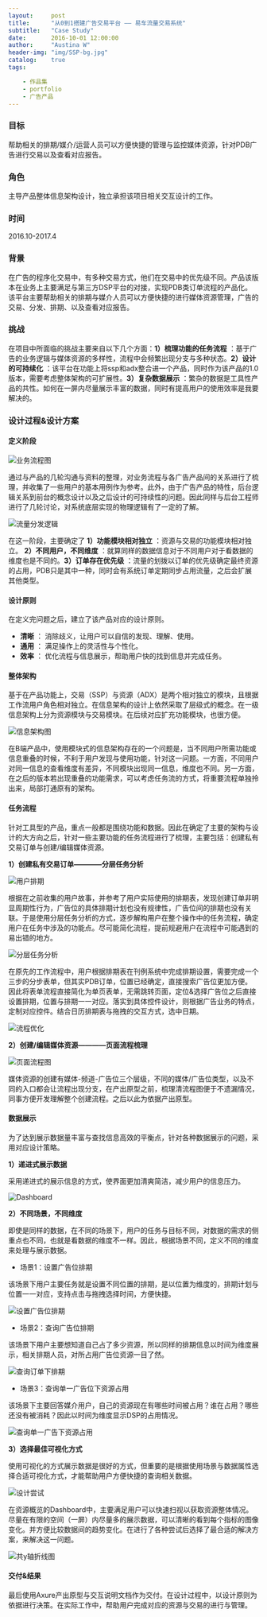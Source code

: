 ```yaml
---
layout:     post
title:      "从0到1搭建广告交易平台 —— 易车流量交易系统"
subtitle:   "Case Study"
date:       2016-10-01 12:00:00
author:     "Austina W"
header-img: "img/SSP-bg.jpg"
catalog:    true  
tags:

    - 作品集
    - portfolio
    - 广告产品
---
```


### 目标

帮助相关的排期/媒介/运营人员可以方便快捷的管理与监控媒体资源，针对PDB广告进行交易以及查看对应报告。


### 角色

主导产品整体信息架构设计，独立承担该项目相关交互设计的工作。



### 时间

2016.10-2017.4



### 背景

在广告的程序化交易中，有多种交易方式，他们在交易中的优先级不同。产品该版本在业务上主要满足与第三方DSP平台的对接，实现PDB类订单流程的产品化。该平台主要帮助相关的排期与媒介人员可以方便快捷的进行媒体资源管理，广告的交易、分发、排期、以及查看对应报告。


### 挑战

在项目中所面临的挑战主要来自以下几个方面：**1）梳理功能的任务流程** ：基于广告的业务逻辑与媒体资源的多样性，流程中会频繁出现分支与多种状态。**2）设计的可持续化** ：该平台在功能上将ssp和adx整合进一个产品，同时作为该产品的1.0版本，需要考虑整体架构的可扩展性。**3）复杂数据展示** ：繁杂的数据是工具性产品的共性。如何在一屏内尽量展示丰富的数据，同时有提高用户的使用效率是我要解决的。



### 设计过程&设计方案

#### 定义阶段

![业务流程图](http://omqsjp4nk.bkt.clouddn.com/%E4%B8%9A%E5%8A%A1%E6%B5%81%E7%A8%8B.jpg)

通过与产品的几轮沟通与资料的整理，对业务流程与各广告产品间的关系进行了梳理，并收集了一些用户的基本用例作为参考。此外，由于广告产品的特性，后台逻辑关系到前台的概念设计以及之后设计的可持续性的问题。因此同样与后台工程师进行了几轮讨论，对系统底层实现的物理逻辑有了一定的了解。

![流量分发逻辑](http://omqsjp4nk.bkt.clouddn.com/%E7%B3%BB%E7%BB%9F%E6%A6%82%E5%BF%B5@2x-100.jpg)

在这一阶段，主要确定了 **1）功能模块相对独立** ：资源与交易的功能模块相对独立。 **2）不同用户，不同维度** ：就算同样的数据信息对于不同用户对于看数据的维度也是不同的。**3）订单存在优先级** ：流量的划拨以订单的优先级确定最终资源的占用，PDB只是其中一种，同时会有系统订单定期同步占用流量，之后会扩展其他类型。

#### 设计原则

在定义完问题之后，建立了该产品对应的设计原则。

- **清晰** ： 消除歧义，让用户可以自信的发现、理解、使用。
- **通用** ： 满足操作上的灵活性与个性化。
- **效率** ： 优化流程与信息展示，帮助用户快的找到信息并完成任务。



#### 整体架构

基于在产品功能上，交易（SSP）与资源（ADX）是两个相对独立的模块，且根据工作流用户角色相对独立。在信息架构的设计上依然采取了层级式的概念。在一级信息架构上分为资源模块与交易模块。在后续对应扩充功能模块，也很方便。

![信息架构图](http://omqsjp4nk.bkt.clouddn.com/%E6%98%93%E8%BD%A6%E6%B5%81%E9%87%8F%E4%BA%A4%E6%98%93%E7%AE%A1%E7%90%86%E7%B3%BB%E7%BB%9F.png)

在B端产品中，使用模块式的信息架构存在的一个问题是，当不同用户所需功能或信息重叠的时候，不利于用户发现与使用功能，针对这一问题。一方面，不同用户对同一信息的查看维度有差异，不同模块出现同一信息，维度也不同。另一方面，在之后的版本若出现重叠的功能需求，可以考虑任务流的方式，将重要流程单独拎出来，局部打通原有的架构。



#### 任务流程

针对工具型的产品，重点一般都是围绕功能和数据。因此在确定了主要的架构与设计的大方向之后，针对一些主要功能的任务流程进行了梳理，主要包括：创建私有交易订单与创建/编辑媒体资源。

**1）创建私有交易订单————分层任务分析**

![用户排期](http://omqsjp4nk.bkt.clouddn.com/%E6%B5%81%E7%A8%8B%E8%BD%AC%E5%8C%96.jpg)

根据在之前收集的用户故事，并参考了用户实际使用的排期表，发现创建订单非明显周期性行为，广告位的具体排期计划也没有规律性，广告位间的排期也没有关联。于是使用分层任务分析的方式，逐步解构用户在整个操作中的任务流程，确定用户在任务中涉及的功能点。尽可能简化流程，提前规避用户在流程中可能遇到的易出错的地方。

![分层任务分析](http://omqsjp4nk.bkt.clouddn.com/%E5%88%86%E5%B1%82%E4%BB%BB%E5%8A%A1%E5%88%86%E6%9E%90.png)

在原先的工作流程中，用户根据排期表在刊例系统中完成排期设置，需要完成一个三步的分步表单，但其实PDB订单，位置已经确定，直接搜索广告位更加方便。因此将表单流程直接简化为单页表单，无需跳转页面，定位&选择广告位之后直接设置排期，位置与排期一一对应。落实到具体控件设计，则根据广告业务的特点，定制对应控件。结合日历排期表与拖拽的交互方式，选中日期。

![流程优化](http://omqsjp4nk.bkt.clouddn.com/%E6%B5%81%E7%A8%8B%E4%BC%98%E5%8C%96.jpg)


**2）创建/编辑媒体资源————页面流程梳理**

![页面流程图](http://omqsjp4nk.bkt.clouddn.com/%E6%B5%81%E7%A8%8B%E5%9B%BE@2x-100.jpg)

媒体资源的创建有媒体-频道-广告位三个层级，不同的媒体/广告位类型，以及不同的入口都会让流程出现分支，在产出原型之前，梳理清流程图便于不遗漏情况，同事方便开发理解整个创建流程。之后以此为依据产出原型。

#### 数据展示

为了达到展示数据量丰富与查找信息高效的平衡点，针对各种数据展示的问题，采用对应设计策略。

**1）递进式展示数据**

采用递进式的展示信息的方式，使界面更加清爽简洁，减少用户的信息压力。

![Dashboard](http://omqsjp4nk.bkt.clouddn.com/%E9%80%92%E8%BF%9B%E5%BC%8F%E6%98%BE%E7%A4%BA%E4%BF%A1%E6%81%AF.gif)

**2）不同场景，不同维度**

即使是同样的数据，在不同的场景下，用户的任务与目标不同，对数据的需求的侧重点也不同，也就是看数据的维度不一样。因此，根据场景不同，定义不同的维度来处理与展示数据。

- 场景1：设置广告位排期

该场景下用户主要任务就是设置不同位置的排期，是以位置为维度的，排期计划与位置一一对应，支持点击与拖拽选择时间，方便快捷。

![设置广告位排期](http://omqsjp4nk.bkt.clouddn.com/%E8%AE%BE%E7%BD%AE%E5%B9%BF%E5%91%8A%E4%BD%8D%E6%8E%92%E6%9C%9F.jpg)

- 场景2：查询广告位排期

该场景下用户主要想知道自己占了多少资源，所以同样的排期信息以时间为维度展示，相关排期人员，对所占用广告位资源一目了然。

![查询订单下排期](http://omqsjp4nk.bkt.clouddn.com/%E6%9F%A5%E8%AE%A2%E5%8D%95%E6%8E%92%E6%9C%9F.jpg)

- 场景3：查询单一广告位下资源占用

该场景下主要回答媒介用户，自己的资源现在有哪些时间被占用？谁在占用？哪些还没有被消耗？因此以时间为维度显示DSP的占用情况。

![查询单一广告下资源占用](http://omqsjp4nk.bkt.clouddn.com/%E6%9F%A5%E8%B5%84%E6%BA%90%E5%8D%A0%E7%94%A8.jpg)


**3）选择最佳可视化方式**

使用可视化的方式展示数据是很好的方式，但重要的是根据使用场景与数据属性选择合适可视化方式，才能帮助用户方便快捷的查询相关数据。

![设计尝试](http://omqsjp4nk.bkt.clouddn.com/%E8%AE%BE%E8%AE%A1%E5%B0%9D%E8%AF%95.jpg)

在资源概览的Dashboard中，主要满足用户可以快速扫视以获取资源整体情况。尽量在有限的空间（一屏）内尽量多的展示数据，可以清晰的看到每个指标的图像变化。并方便比较数据间的趋势变化。在进行了各种尝试后选择了最合适的解决方案，来解决这一问题。

![共y轴折线图](http://omqsjp4nk.bkt.clouddn.com/%E5%85%B1Y%E8%BD%B4.jpg)


#### 交付&结果
最后使用Axure产出原型与交互说明文档作为交付。在设计过程中，以设计原则为依据进行决策。在实际工作中，帮助用户完成对应的资源与交易的进行与管理。
